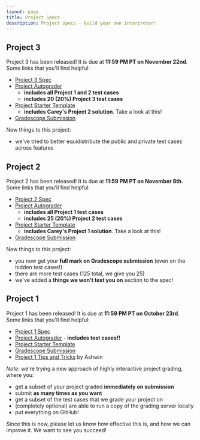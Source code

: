 ```yaml
---
layout: page
title: Project Specs
description: Project specs - build your own interpreter!
---
```


## Project 3

Project 3 has been released! It is due at **11:59 PM PT on November 22nd**. Some links that you'll find helpful:

- [Project 3 Spec](https://docs.google.com/document/d/1YCSxxlHnuMBALfGzZNcDeY-AemcWxOlFQKHxsARk1Tg/)
- [Project Autograder](https://github.com/UCLA-CS-131/fall-22-autograder)
  - **includes all Project 1 and 2 test cases**
  - **includes 20 (20%) Project 3 test cases**
- [Project Starter Template](https://github.com/UCLA-CS-131/fall-22-proj-starter)
  - **includes Carey's Project 2 solution**. Take a look at this!
- [Gradescope Submission](https://www.gradescope.com/courses/444425/assignments/2432757)

New things to this project:

- we've tried to better equidistribute the public and private test cases across features

## Project 2

Project 2 has been released! It is due at **11:59 PM PT on November 8th**. Some links that you'll find helpful:

- [Project 2 Spec](https://docs.google.com/document/d/14cZ7s-RPDO3FvYCDFMlS_NrGSSPUmavSX0wzsN-yHDw/)
- [Project Autograder](https://github.com/UCLA-CS-131/fall-22-autograder)
  - **includes all Project 1 test cases**
  - **includes 25 (20%) Project 2 test cases**
- [Project Starter Template](https://github.com/UCLA-CS-131/fall-22-proj-starter)
  - **includes Carey's Project 1 solution**. Take a look at this!
- [Gradescope Submission](https://www.gradescope.com/courses/444425/assignments/2390851)

New things to this project:

- you now get your **full mark on Gradescope submission** (even on the hidden test cases!)
- there are more test cases (125 total, we give you 25)
- we've added a **things we won't test you on** section to the spec!

## Project 1

Project 1 has been released! It is due at **11:59 PM PT on October 23rd**. Some links that you'll find helpful:

- [Project 1 Spec](https://docs.google.com/document/d/17Q4EPgHLMlMuQABhmgTpk_Ggxij0DZwvPQO2uzVVPzk)
- [Project Autograder](https://github.com/UCLA-CS-131/fall-22-autograder) - **includes test cases!!**
- [Project Starter Template](https://github.com/UCLA-CS-131/fall-22-proj-starter)
- [Gradescope Submission](https://www.gradescope.com/courses/444425/assignments/2345373)
- [Project 1 Tips and Tricks](https://docs.google.com/document/d/1rADu2AHJvs7YwIOsiCtgZzUTiUwIwGPAvSC5XO3khFQ/) by Ashwin

*Note*: we're trying a new approach of highly interactive project grading, where you:

- get a subset of your project graded **immediately on submission**
- submit **as many times as you want**
- get a subset of the test cases that we grade your project on
- (completely optional) are able to run a copy of the grading server locally
- put everything on GitHub!

Since this is new, please let us know how effective this is, and how we can improve it. We want to see you succeed!

